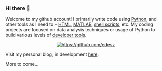 ### Hi there 👋

Welcome to my github account! I primarily write code using [Python](https://www.python.org/), and other tools as I need to - [HTML](https://en.wikipedia.org/wiki/HTML), [MATLAB](https://www.mathworks.com/products/matlab.html), [shell scripts](https://en.wikipedia.org/wiki/Shell_script), etc. My coding projects are focused on data analysis techniques or usage of Python to build various levels of [developer tools](https://realpython.com/tutorials/tools/).

<div align="center">
<a href="https://github.com/edesz">
  <img align="center" alt="https://github.com/edesz" src="https://github-readme-stats.vercel.app/api/top-langs/?username=edesz&layout=compact&theme=blue-green" />
</a>
</div>

Visit my personal blog, in development [here](https://edesz.github.io/explanatory-pages/).

More to come...

